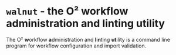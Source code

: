 # `walnut` - the O² workflow administration and linting utility

The O² **w**orkflow **a**dministration and **l**i**n**ting **ut**ility is a command line program for workflow configuration
and import validation.